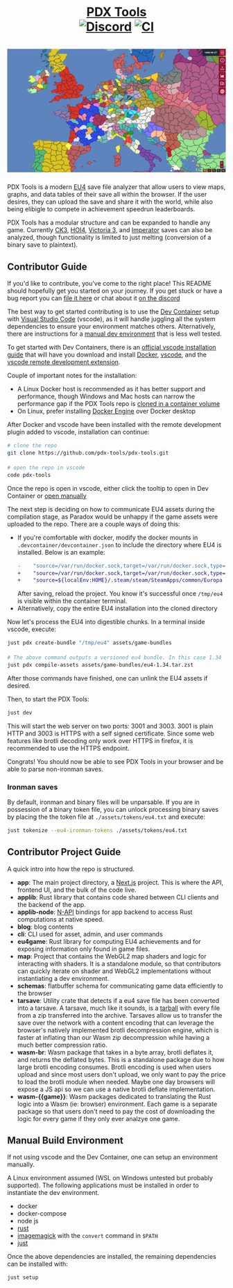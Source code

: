 <h1 align="center">
<a href="https://pdx.tools">PDX Tools</a>
  <br/>
  <a href="https://discord.gg/rCpNWQW"><img alt="Discord" src="https://img.shields.io/discord/712465396590182461?logo=discord&logoColor=white"></a> <a href="https://github.com/pdx-tools/pdx-tools/actions/workflows/ci.yml"><img alt="CI" src="https://github.com/pdx-tools/pdx-tools/actions/workflows/ci.yml/badge.svg"></a> 
<br/>
<br/>
  <img src="src/app/src/components/landing/gallery-map.png?raw=true">
</h1>

PDX Tools is a modern [EU4](https://en.wikipedia.org/wiki/Europa_Universalis_IV) save file analyzer that allow users to view maps, graphs, and data tables of their save all within the browser. If the user desires, they can upload the save and share it with the world, while also being elibigle to compete in achievement speedrun leaderboards.

PDX Tools has a modular structure and can be expanded to handle any game. Currently [CK3](https://en.wikipedia.org/wiki/Crusader_Kings_III), [HOI4](https://en.wikipedia.org/wiki/Hearts_of_Iron_IV), [Victoria 3](https://en.wikipedia.org/wiki/Victoria_3), and [Imperator](https://en.wikipedia.org/wiki/Imperator:_Rome) saves can also be analyzed, though functionality is limited to just melting (conversion of a binary save to plaintext).

## Contributor Guide

If you'd like to contribute, you've come to the right place! This README should hopefully get you started on your journey. If you get stuck or have a bug report you can [file it here](issues) or chat about it [on the discord](https://discord.gg/rCpNWQW)

The best way to get started contributing is to use the [Dev Container](https://code.visualstudio.com/docs/devcontainers/containers) setup with [Visual Studio Code](https://code.visualstudio.com/) (vscode), as it will handle juggling all the system dependencies to ensure your environment matches others. Alternatively, there are instructions for a [manual dev environment](#manual-build-environment) that is less well tested.

To get started with Dev Containers, there is an [official vscode installation guide](https://code.visualstudio.com/docs/devcontainers/containers#_installation) that will have you download and install [Docker](https://docs.docker.com/engine/install/ubuntu/#installation-methods), [vscode](https://code.visualstudio.com/Download), and the [vscode remote development extension](https://marketplace.visualstudio.com/items?itemName=ms-vscode-remote.vscode-remote-extensionpack).

Couple of important notes for the installation:

- A Linux Docker host is recommended as it has better support and performance, though Windows and Mac hosts can narrow the performance gap if the PDX Tools repo is [cloned in a container volume](https://code.visualstudio.com/remote/advancedcontainers/improve-performance#_use-clone-repository-in-container-volume)
- On Linux, prefer installing [Docker Engine](https://docs.docker.com/engine/install/ubuntu/) over Docker desktop

After Docker and vscode have been installed with the remote development plugin added to vscode, installation can continue:

```bash
# clone the repo
git clone https://github.com/pdx-tools/pdx-tools.git

# open the repo in vscode
code pdx-tools
```

Once the repo is open in vscode, either click the tooltip to open in Dev Container or [open manually](https://code.visualstudio.com/docs/devcontainers/tutorial#_check-installation)

The next step is deciding on how to communicate EU4 assets during the compilation stage, as Paradox would be unhappy if the game assets were uploaded to the repo. There are a couple ways of doing this:

- If you're comfortable with docker, modify the docker mounts in `.devcontainer/devcontainer.json` to include the directory where EU4 is installed. Below is an example:
  ```diff
  -    "source=/var/run/docker.sock,target=/var/run/docker.sock,type=bind"
  +    "source=/var/run/docker.sock,target=/var/run/docker.sock,type=bind",
  +    "source=${localEnv:HOME}/.steam/steam/SteamApps/common/Europa Universalis IV,target=/tmp/eu4,type=bind,consistency=cached,readonly"
  ```
  After saving, reload the project. You know it's successful once `/tmp/eu4` is visible within the container terminal.
- Alternatively, copy the entire EU4 installation into the cloned directory

Now let's process the EU4 into digestible chunks. In a terminal inside vscode, execute:

```bash
just pdx create-bundle "/tmp/eu4" assets/game-bundles

# The above command outputs a versioned eu4 bundle. In this case 1.34
just pdx compile-assets assets/game-bundles/eu4-1.34.tar.zst
```

After those commands have finished, one can unlink the EU4 assets if desired.

Then, to start the PDX Tools:

```bash
just dev
```

This will start the web server on two ports: 3001 and 3003. 3001 is plain HTTP and 3003 is HTTPS with a self signed certificate. Since some web features like brotli decoding only work over HTTPS in firefox, it is recommended to use the HTTPS endpoint.

Congrats! You should now be able to see PDX Tools in your browser and be able to parse non-ironman saves.

### Ironman saves

By default, ironman and binary files will be unparsable. If you are in possession of a binary token file, you can unlock processing binary saves by placing the the token file at `./assets/tokens/eu4.txt` and execute:

```bash
just tokenize --eu4-ironman-tokens ./assets/tokens/eu4.txt
```

## Contributor Project Guide

A quick intro into how the repo is structured.

- **app**: The main project directory, a [Next.js](https://nextjs.org/) project. This is where the API, frontend UI, and the bulk of the code live.
- **applib**: Rust library that contains code shared between CLI clients and the backend of the app.
- **applib-node**: [N-API](https://nodejs.org/api/n-api.html#node-api) bindings for app backend to access Rust computations at native speed.
- **blog**: blog contents
- **cli**: CLI used for asset, admin, and user commands
- **eu4game**: Rust library for computing EU4 achievements and for exposing information only found in game files.
- **map**: Project that contains the WebGL2 map shaders and logic for interacting with shaders. It is a standalone module, so that contributors can quickly iterate on shader and WebGL2 implementations without instantiating a dev environment.
- **schemas**: flatbuffer schema for communicating game data efficiently to the browser
- **tarsave**: Utility crate that detects if a eu4 save file has been converted into a tarsave. A tarsave, much like it sounds, is a [tarball](https://en.wikipedia.org/wiki/Tar_(computing)) with every file from a zip transferred into the archive. Tarsaves allow us to transfer the save over the network with a content encoding that can leverage the browser's natively implemented brotli decompression engine, which is faster at inflating than our Wasm zip decompression while having a much better compression ratio.   
- **wasm-br**: Wasm package that takes in a byte array, brotli deflates it, and returns the deflated bytes. This is a standalone package due to how large brotli encoding consumes. Brotli encoding is used when users upload and since most users don't upload, we only want to pay the price to load the brotli module when needed. Maybe one day browsers will expose a JS api so we can use a native brotli deflate implementation.
- **wasm-{{game}}**: Wasm packages dedicated to translating the Rust logic into a Wasm (ie: browser) environment. Each game is a separate package so that users don't need to pay the cost of downloading the logic for every game if they only ever analzye one game.

## Manual Build Environment

If not using vscode and the Dev Container, one can setup an environment manually.

A Linux environment assumed (WSL on Windows untested but probably supported). The following applications must be installed in order to instantiate the dev environment.

- docker
- docker-compose
- node js
- [rust](https://www.rust-lang.org/tools/install)
- [imagemagick](https://imagemagick.org/index.php) with the `convert` command in `$PATH`
- [just](https://github.com/casey/just/releases/latest)

Once the above dependencies are installed, the remaining dependencies can be installed with:

```bash
just setup
```
